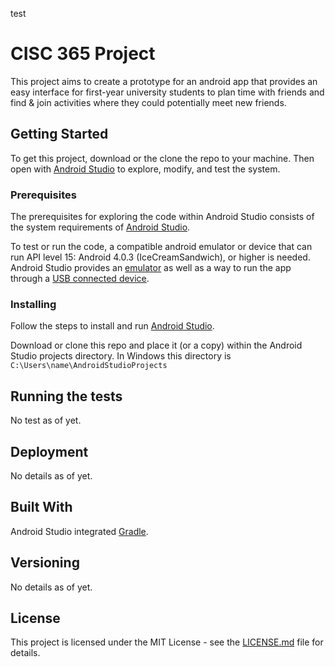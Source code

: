 test
# CISC 365 Project

This project aims to create a prototype for an android app that provides an easy interface for first-year university students to plan time with friends and find & join activities where they could potentially meet new friends.

## Getting Started

To get this project, download or the clone the repo to your machine.  Then open with [Android Studio](https://developer.android.com/studio) to explore, modify, and test the system.

### Prerequisites

The prerequisites for exploring the code within Android Studio consists of the system requirements of [Android Studio](https://developer.android.com/studio#system-requirements-a-namerequirementsa).

To test or run the code, a compatible android emulator or device that can run API level 15: Android 4.0.3 (IceCreamSandwich), or higher is needed.  Android Studio provides an [emulator](https://developer.android.com/studio/run/emulator) as well as a way to run the app through a [USB connected device](https://developer.android.com/studio/run/device).

### Installing

Follow the steps to install and run [Android Studio](https://developer.android.com/studio).

Download or clone this repo and place it (or a copy) within the Android Studio projects directory.  In Windows this directory is `C:\Users\name\AndroidStudioProjects`

## Running the tests

No test as of yet.

## Deployment

No details as of yet.

## Built With

Android Studio integrated [Gradle](https://gradle.org/).

## Versioning

No details as of yet.

## License

This project is licensed under the MIT License - see the [LICENSE.md](LICENSE.md) file for details.

